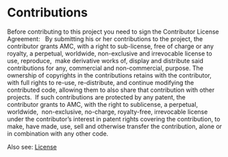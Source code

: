 # Contributions

Before contributing to this project you need to sign the Contributor License Agreement:
 
By submitting his or her contributions to the project, 
the contributor grants AMC, with a right to sub-license, 
free of charge or any royalty, a perpetual, worldwide, 
non-exclusive and irrevocable license to use, reproduce, 
make derivative works of, display and distribute said contributions for any, 
commercial and non-commercial, purpose. 
The ownership of copyrights in the contributions retains with the contributor, 
with full rights to re-use, re-distribute, and continue modifying the contributed code, 
allowing them to also share that contribution with other projects. 
If such contributions are protected by any patent, the contributor grants to AMC, 
with the right to sublicense, a perpetual, worldwide, 
non-exclusive, no-charge, royalty-free, irrevocable license under 
the contributor’s interest in patent rights covering the contribution, 
to make, have made, use, sell and otherwise transfer the contribution, 
alone or in combination with any other code.

Also see: [License](https://github.com/AMCeScience/Rosemary-Vanilla/blob/master/LICENSE.md)
